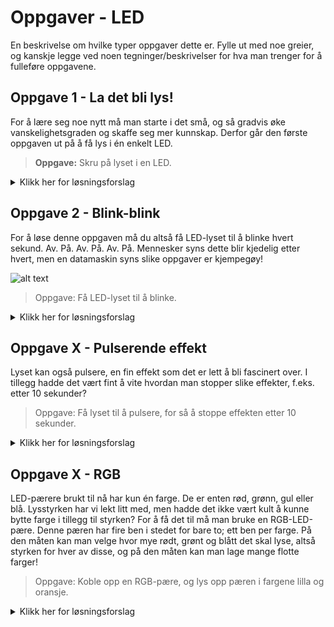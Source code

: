 # Oppgaver - LED
En beskrivelse om hvilke typer oppgaver dette er. Fylle ut med noe greier, og kanskje legge ved noen tegninger/beskrivelser for hva man trenger for å fulleføre oppgavene.

## Oppgave 1 - La det bli lys!
For å lære seg noe nytt må man starte i det små, og så gradvis øke vanskelighetsgraden og skaffe seg mer kunnskap.
Derfor går den første oppgaven ut på å få lys i én enkelt LED.

> **Oppgave:** Skru på lyset i en LED.

<details>
<summary>Klikk her for løsningsforslag</summary>
```javascript
var five = require("johnny-five");
var board = new five.Board();

board.on("ready", function() {
  var led = new five.Led(13);
  led.on();
});
```
</details>

## Oppgave 2 - To er bedre enn én
Så bra, du fikk lys i LED-lyset! Men, det er jo litt kjedelig at ett enslig lite lys lyser alene hele dagen? Hva med å skru på to lys, og ikke bare ett?
For å løse denne oppgaven må du koble til to LED og skru på lyset i begge to.

> **Oppgave:** Skru på lyset i to LED.

<details>
<summary>Klikk her for løsningsforslag</summary>
```javascript
var five = require("johnny-five");
var board = new five.Board();

board.on("ready", function() {
  var led = new five.Led(13);
  var led2 = new five.Led(14);
  led.on();
  led2.on();
});
```
</details>

## Oppgave 2 - Blink-blink
For å løse denne oppgaven må du altså få LED-lyset til å blinke hvert sekund. Av. På. Av. På. Av. På. Mennesker syns dette blir kjedelig etter hvert, men en datamaskin syns slike oppgaver er kjempegøy!

![alt text](https://camo.githubusercontent.com/2d2513641c0cd782d42d8aa261c3f41dd11ed5a4/687474703a2f2f6a6f686e6e792d666976652e696f2f696d672f6c65642d7363656e652d302e676966 "Blinkende LED-lys")

> Oppgave: Få LED-lyset til å blinke.

<details>
<summary>Klikk her for løsningsforslag</summary>
```javascript
var five = require("johnny-five");
var board = new five.Board();

board.on("ready", function() {
  var led = new five.Led(13);
  led.blink(1000);
});
```
</details>

## Oppgave X - Skru av lyset
Men, hvorfor lyser fortsatt lyset etter at man har stoppet programmet? Kanskje vi skulle ha prøvd å skru det av igjen?
Utvid programmet ditt til å skru av lyset når du stopper det.

> Oppgave: Skru av lyset ved programstopp.

<details>
<summary>Klikk her for løsningsforslag</summary>
```javascript
var five = require("johnny-five");
var board = new five.Board();

board.on("ready", function() {
  var led = new five.Led(13);
  led.on()

  this.on("exit", function() {
    led.off();
  });
});
```
</details>

## Oppgave X - Pulserende effekt
Lyset kan også pulsere, en fin effekt som det er lett å bli fascinert over. I tillegg hadde det vært fint å vite hvordan man stopper slike effekter, f.eks. etter 10 sekunder?

> Oppgave: Få lyset til å pulsere, for så å stoppe effekten etter 10 sekunder.

<details>
<summary>Klikk her for løsningsforslag</summary>
```javascript
var five = require("johnny-five");
var board = new five.Board();

board.on("ready", function() {
  // OBS - Viktig at LED-lyset er koblet til en PWM-pin!
  var led = new five.Led(11);
  led.pulse();

  this.wait(10000, function() {
    led.stop().off();
  });
});
```
</details>

## Oppgave X - Fade-in - fade-out!
Soloppganger og -nedganger er fantastisk flotte. Måten solen bare blir større og større på ved soloppganger, samt mindre og mindre ved solnedganger, blir bare flottere og flottere jo eldre man blir. Det fins egne innebygde funksjoner for slike effekter. La oss prøve!

> Oppgave: Få lyset til å fade inn, for så å fade ut igjen etter 10 sekunder.

<details>
<summary>Klikk her for løsningsforslag</summary>
```javascript
var five = require("johnny-five");
var board = new five.Board();

board.on("ready", function() {
  // OBS - Viktig at LED-lyset er koblet til en PWM-pin!
  var led = new five.Led(11);
  led.fadeIn();

  this.wait(10000, function() {
    led.fadeOut();
  });
});
```
</details>

## Oppgave X - RGB
LED-pærere brukt til nå har kun én farge. De er enten rød, grønn, gul eller blå. Lysstyrken har vi lekt litt med, men hadde det ikke vært kult å kunne bytte farge i tillegg til styrken? For å få det til må man bruke en RGB-LED-pære. Denne pæren har fire ben i stedet for bare to; ett ben per farge. På den måten kan man velge hvor mye rødt, grønt og blått det skal lyse, altså styrken for hver av disse, og på den måten kan man lage mange flotte farger!

> Oppgave: Koble opp en RGB-pære, og lys opp pæren i fargene lilla og oransje.

<details>
<summary>Klikk her for løsningsforslag</summary>
```javascript
var five = require("johnny-five");
var board = new five.Board();

board.on("ready", function() {
  var led = new five.Led.RGB({
    pins: {
      red: 6,
      green: 5,
      blue: 3
    }
  });

  led.on();
  // led.color("#9955bb"); // lilla
  // led.color("#ffa500"); // oransje
});
```
</details>
